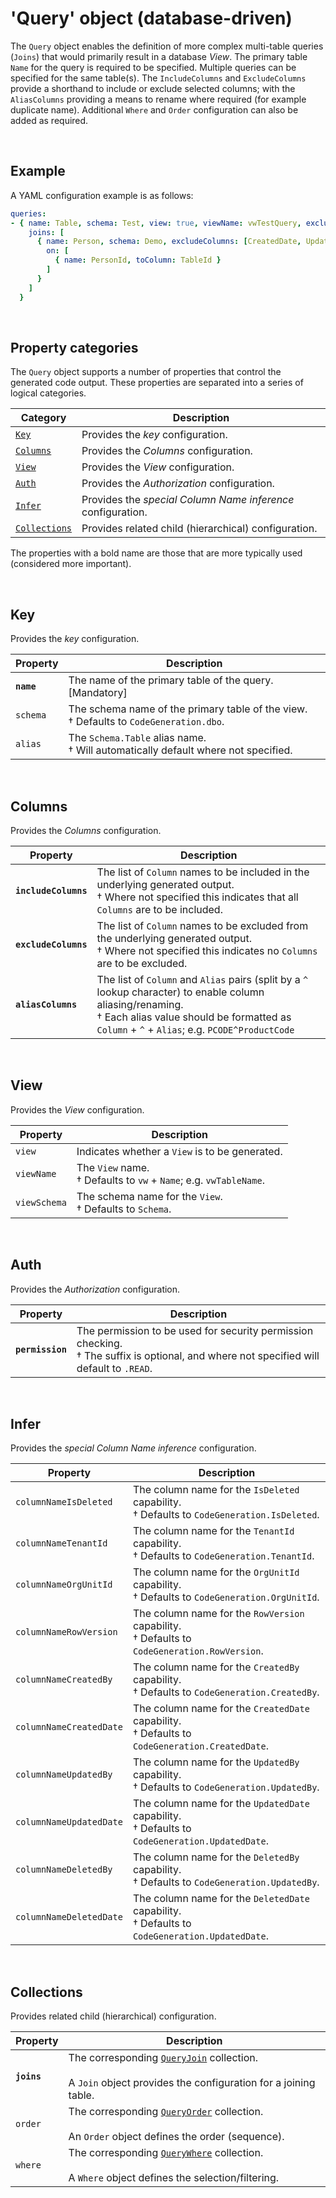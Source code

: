 # 'Query' object (database-driven)

The `Query` object enables the definition of more complex multi-table queries (`Joins`) that would primarily result in a database _View_. The primary table `Name` for the query is required to be specified. Multiple queries can be specified for the same table(s). The `IncludeColumns` and `ExcludeColumns` provide a shorthand to include or exclude selected columns; with the `AliasColumns` providing a means to rename where required (for example duplicate name). Additional `Where` and `Order` configuration can also be added as required.

<br/>

## Example

A YAML configuration example is as follows:
``` yaml
queries:
- { name: Table, schema: Test, view: true, viewName: vwTestQuery, excludeColumns: [CreatedBy, UpdatedBy], permission: TestSec,
    joins: [
      { name: Person, schema: Demo, excludeColumns: [CreatedDate, UpdatedDate], aliasColumns: [RowVersion ^ RowVersionP],
        on: [
          { name: PersonId, toColumn: TableId }
        ]
      }
    ]
  }
```

<br/>

## Property categories
The `Query` object supports a number of properties that control the generated code output. These properties are separated into a series of logical categories.

Category | Description
-|-
[`Key`](#Key) | Provides the _key_ configuration.
[`Columns`](#Columns) | Provides the _Columns_ configuration.
[`View`](#View) | Provides the _View_ configuration.
[`Auth`](#Auth) | Provides the _Authorization_ configuration.
[`Infer`](#Infer) | Provides the _special Column Name inference_ configuration.
[`Collections`](#Collections) | Provides related child (hierarchical) configuration.

The properties with a bold name are those that are more typically used (considered more important).

<br/>

## Key
Provides the _key_ configuration.

Property | Description
-|-
**`name`** | The name of the primary table of the query. [Mandatory]
`schema` | The schema name of the primary table of the view.<br/>&dagger; Defaults to `CodeGeneration.dbo`.
`alias` | The `Schema.Table` alias name.<br/>&dagger; Will automatically default where not specified.

<br/>

## Columns
Provides the _Columns_ configuration.

Property | Description
-|-
**`includeColumns`** | The list of `Column` names to be included in the underlying generated output.<br/>&dagger; Where not specified this indicates that all `Columns` are to be included.
**`excludeColumns`** | The list of `Column` names to be excluded from the underlying generated output.<br/>&dagger; Where not specified this indicates no `Columns` are to be excluded.
**`aliasColumns`** | The list of `Column` and `Alias` pairs (split by a `^` lookup character) to enable column aliasing/renaming.<br/>&dagger; Each alias value should be formatted as `Column` + `^` + `Alias`; e.g. `PCODE^ProductCode`

<br/>

## View
Provides the _View_ configuration.

Property | Description
-|-
`view` | Indicates whether a `View` is to be generated.
`viewName` | The `View` name.<br/>&dagger; Defaults to `vw` + `Name`; e.g. `vwTableName`.
`viewSchema` | The schema name for the `View`.<br/>&dagger; Defaults to `Schema`.

<br/>

## Auth
Provides the _Authorization_ configuration.

Property | Description
-|-
**`permission`** | The permission to be used for security permission checking.<br/>&dagger; The suffix is optional, and where not specified will default to `.READ`.

<br/>

## Infer
Provides the _special Column Name inference_ configuration.

Property | Description
-|-
`columnNameIsDeleted` | The column name for the `IsDeleted` capability.<br/>&dagger; Defaults to `CodeGeneration.IsDeleted`.
`columnNameTenantId` | The column name for the `TenantId` capability.<br/>&dagger; Defaults to `CodeGeneration.TenantId`.
`columnNameOrgUnitId` | The column name for the `OrgUnitId` capability.<br/>&dagger; Defaults to `CodeGeneration.OrgUnitId`.
`columnNameRowVersion` | The column name for the `RowVersion` capability.<br/>&dagger; Defaults to `CodeGeneration.RowVersion`.
`columnNameCreatedBy` | The column name for the `CreatedBy` capability.<br/>&dagger; Defaults to `CodeGeneration.CreatedBy`.
`columnNameCreatedDate` | The column name for the `CreatedDate` capability.<br/>&dagger; Defaults to `CodeGeneration.CreatedDate`.
`columnNameUpdatedBy` | The column name for the `UpdatedBy` capability.<br/>&dagger; Defaults to `CodeGeneration.UpdatedBy`.
`columnNameUpdatedDate` | The column name for the `UpdatedDate` capability.<br/>&dagger; Defaults to `CodeGeneration.UpdatedDate`.
`columnNameDeletedBy` | The column name for the `DeletedBy` capability.<br/>&dagger; Defaults to `CodeGeneration.UpdatedBy`.
`columnNameDeletedDate` | The column name for the `DeletedDate` capability.<br/>&dagger; Defaults to `CodeGeneration.UpdatedDate`.

<br/>

## Collections
Provides related child (hierarchical) configuration.

Property | Description
-|-
**`joins`** | The corresponding [`QueryJoin`](Database-QueryJoin-Config.md) collection.<br/><br/>A `Join` object provides the configuration for a joining table.
`order` | The corresponding [`QueryOrder`](Database-QueryOrder-Config.md) collection.<br/><br/>An `Order` object defines the order (sequence).
`where` | The corresponding [`QueryWhere`](Database-QueryWhere-Config.md) collection.<br/><br/>A `Where` object defines the selection/filtering.


